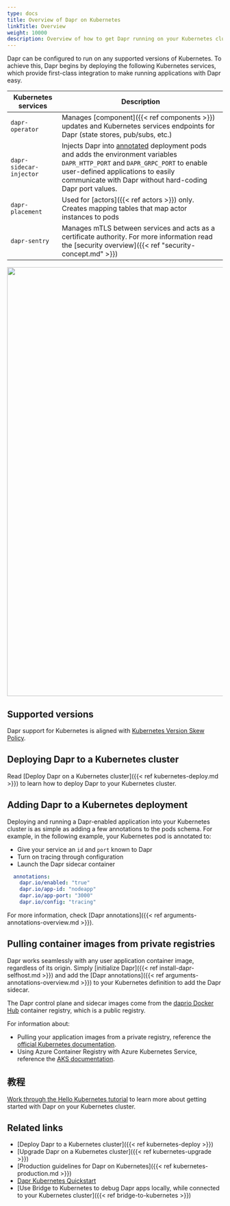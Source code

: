 ```yaml
---
type: docs
title: Overview of Dapr on Kubernetes
linkTitle: Overview
weight: 10000
description: Overview of how to get Dapr running on your Kubernetes cluster
---
```


Dapr can be configured to run on any supported versions of Kubernetes. To achieve this, Dapr begins by deploying the following Kubernetes services, which provide first-class integration to make running applications with Dapr easy.

| Kubernetes services     | Description                                                                                                                                                                                                                                                               |
| ----------------------- | ------------------------------------------------------------------------------------------------------------------------------------------------------------------------------------------------------------------------------------------------------------------------- |
| `dapr-operator`         | Manages [component]({{< ref components >}}) updates and Kubernetes services endpoints for Dapr (state stores, pub/subs, etc.)                                                   |
| `dapr-sidecar-injector` | Injects Dapr into [annotated](#adding-dapr-to-a-kubernetes-deployment) deployment pods and adds the environment variables `DAPR_HTTP_PORT` and `DAPR_GRPC_PORT` to enable user-defined applications to easily communicate with Dapr without hard-coding Dapr port values. |
| `dapr-placement`        | Used for [actors]({{< ref actors >}}) only. Creates mapping tables that map actor instances to pods                                                                                                |
| `dapr-sentry`           | Manages mTLS between services and acts as a certificate authority. For more information read the [security overview]({{< ref "security-concept.md" >}})                                            |

<img src="/images/overview-kubernetes.png" width=1000>

## Supported versions

Dapr support for Kubernetes is aligned with [Kubernetes Version Skew Policy](https://kubernetes.io/releases/version-skew-policy).

## Deploying Dapr to a Kubernetes cluster

Read [Deploy Dapr on a Kubernetes cluster]({{< ref kubernetes-deploy.md >}}) to learn how to deploy Dapr to your Kubernetes cluster.

## Adding Dapr to a Kubernetes deployment

Deploying and running a Dapr-enabled application into your Kubernetes cluster is as simple as adding a few annotations to the pods schema. For example, in the following example, your Kubernetes pod is annotated to:

- Give your service an `id` and `port` known to Dapr
- Turn on tracing through configuration
- Launch the Dapr sidecar container

```yml
  annotations:
    dapr.io/enabled: "true"
    dapr.io/app-id: "nodeapp"
    dapr.io/app-port: "3000"
    dapr.io/config: "tracing"
```

For more information, check [Dapr annotations]({{< ref arguments-annotations-overview\.md >}}).

## Pulling container images from private registries

Dapr works seamlessly with any user application container image, regardless of its origin. Simply [initialize Dapr]({{< ref install-dapr-selfhost.md >}}) and add the [Dapr annotations]({{< ref arguments-annotations-overview\.md >}}) to your Kubernetes definition to add the Dapr sidecar.

The Dapr control plane and sidecar images come from the [daprio Docker Hub](https://hub.docker.com/u/daprio) container registry, which is a public registry.

For information about:

- Pulling your application images from a private registry, reference the [official Kubernetes documentation](https://kubernetes.io/docs/tasks/configure-pod-container/pull-image-private-registry/).
- Using Azure Container Registry with Azure Kubernetes Service, reference the [AKS documentation](https://docs.microsoft.com/azure/aks/cluster-container-registry-integration).

## 教程

[Work through the Hello Kubernetes tutorial](https://github.com/dapr/quickstarts/tree/master/tutorials/hello-kubernetes) to learn more about getting started with Dapr on your Kubernetes cluster.

## Related links

- [Deploy Dapr to a Kubernetes cluster]({{< ref kubernetes-deploy >}})
- [Upgrade Dapr on a Kubernetes cluster]({{< ref kubernetes-upgrade >}})
- [Production guidelines for Dapr on Kubernetes]({{< ref kubernetes-production.md >}})
- [Dapr Kubernetes Quickstart](https://github.com/dapr/quickstarts/tree/master/tutorials/hello-kubernetes)
- [Use Bridge to Kubernetes to debug Dapr apps locally, while connected to your Kubernetes cluster]({{< ref bridge-to-kubernetes >}})
